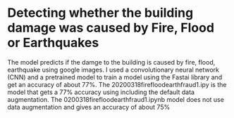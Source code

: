 # Detecting whether the building damage was caused by Fire, Flood or Earthquakes
The model predicts if the damge to the building is caused by fire, flood, earthquake using google images. I used a convolutionary neural network (CNN) and a pretrained model to train a model using the Fastai library and get an accuracy of about 77%.
The 20200318firefloodearthfraud1.ipy is the model that gets a 77% accuracy using including the default data augmentation. The 0200318firefloodearthfraud1.ipynb model does not use data augmentation and gives an accuracy of about 75%
